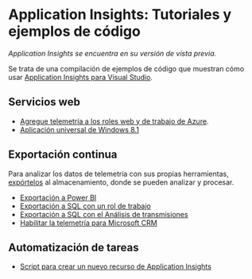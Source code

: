 <properties 
	pageTitle="Application Insights: Tutoriales y ejemplos de código" 
	description="Ejemplos que puede adaptar para sus propias aplicaciones." 
	services="application-insights" 
    documentationCenter="windows"
	authors="alancameronwills" 
	manager="douge"/>

<tags 
	ms.service="application-insights" 
	ms.workload="tbd" 
	ms.tgt_pltfrm="ibiza" 
	ms.devlang="na" 
	ms.topic="article" 
	ms.date="08/04/2015" 
	ms.author="awills"/>

#  Application Insights: Tutoriales y ejemplos de código

*Application Insights se encuentra en su versión de vista previa.*

Se trata de una compilación de ejemplos de código que muestran cómo usar [Application Insights para Visual Studio](app-insights-get-started.md).

## Servicios web

* [Agregue telemetría a los roles web y de trabajo de Azure](https://github.com/Microsoft/ApplicationInsights-Home/tree/master/Samples/AzureEmailService).
* [Aplicación universal de Windows 8.1](https://github.com/Microsoft/ApplicationInsights-Home/tree/master/Samples/Windows%208.1%20Universal/)

## Exportación continua

Para analizar los datos de telemetría con sus propias herramientas, [expórtelos](app-insights-export-telemetry.md) al almacenamiento, donde se pueden analizar y procesar.

* [Exportación a Power BI](app-insights-export-power-bi.md) 
* [Exportación a SQL con un rol de trabajo](app-insights-code-sample-export-telemetry-sql-database.md)
* [Exportación a SQL con el Análisis de transmisiones](app-insights-code-sample-export-sql-stream-analytics.md)
* [Habilitar la telemetría para Microsoft CRM](app-insights-sample-mscrm.md)


## Automatización de tareas

* [Script para crear un nuevo recurso de Application Insights](app-insights-powershell-script-create-resource.md)








 

<!---HONumber=August15_HO6-->